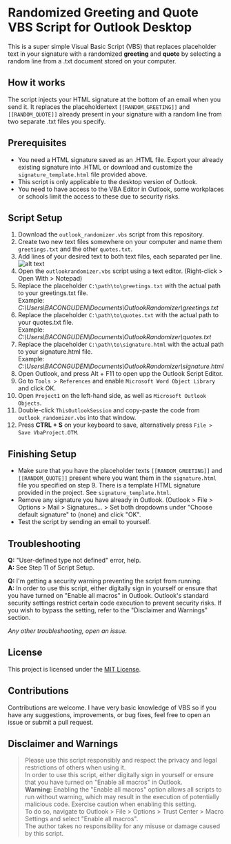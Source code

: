 # Randomized Greeting and Quote VBS Script for Outlook Desktop
This is a super simple Visual Basic Script (VBS) that replaces placeholder text in your signature with a randomized **greeting** and **quote** by selecting a random line from a .txt document stored on your computer. 

## How it works
The script injects your HTML signature at the bottom of an email when you send it.
It replaces the placeholdertext `[[RANDOM_GREETING]]` and `[[RANDOM_QUOTE]]` already present in your signature with a random line from two separate .txt files you specify.

## Prerequisites
- You need a HTML signature saved as an .HTML file. Export your already existing signature into .HTML or download and customize the `signature_template.html` file provided above.
- This script is only applicable to the desktop version of Outlook.
- You need to have access to the VBA Editor in Outlook, some workplaces or schools limit the access to these due to security risks.

## Script Setup
1. Download the `outlook_randomizer.vbs` script from this repository.
2. Create two new text files somewhere on your computer and name them `greetings.txt` and the other `quotes.txt`.
3. Add lines of your desired text to both text files, each separated per line.   
![alt text](https://i.imgur.com/wMfMj8G.png)
5. Open the `outlookrandomizer.vbs` script using a text editor. (Right-click > Open With > Notepad)
6. Replace the placeholder `C:\path\to\greetings.txt` with the actual path to your greetings.txt file.    
Example: *C:\Users\BACONGUDEN\Documents\OutlookRandomizer\greetings.txt*   
8. Replace the placeholder `C:\path\to\quotes.txt` with the actual path to your quotes.txt file.    
Example: *C:\Users\BACONGUDEN\Documents\OutlookRandomizer\quotes.txt*   
9. Replace the placeholder `C:\path\to\signature.html` with the actual path to your signature.html file.    
Example: *C:\Users\BACONGUDEN\Documents\OutlookRandomizer\signature.html*   
10. Open Outlook, and press Alt + F11 to open upp the Outlook Script Editor.
11. Go to `Tools > References` and enable `Microsoft Word Object Library` and click OK.
12. Open `Project1` on the left-hand side, as well as `Microsoft Outlook Objects`.
13. Double-click `ThisOutlookSession` and copy-paste the code from `outlook_randomizer.vbs` into that window.
14. Press **CTRL + S** on your keyboard to save, alternatively press `File > Save VbaProject.OTM`.

## Finishing Setup
- Make sure that you have the placeholder texts `[[RANDOM_GREETING]]` and `[[RANDOM_QUOTE]]` present where you want them in the `signature.html` file you specified on step 9. There is a template HTML signature provided in the project. See `signature_template.html`.
- Remove any signature you have already in Outlook. (Outlook > File > Options > Mail > Signatures... > Set both dropdowns under "Choose default signature" to (none) and click "OK".
- Test the script by sending an email to yourself.

## Troubleshooting
**Q:** "User-defined type not defined" error, help.    
**A:** See Step 11 of Script Setup.

**Q:** I'm getting a security warning preventing the script from running.  
**A:** In order to use this script, either digitally sign in yourself or ensure that you have turned on "Enable all macros" in Outlook. Outlook's standard security settings restrict certain code execution to prevent security risks. If you wish to bypass the setting, refer to the "Disclaimer and Warnings" section.

*Any other troubleshooting, open an issue.*

## License
This project is licensed under the [MIT License](https://pastebin.com/yxBL3p16).

## Contributions
Contributions are welcome. I have very basic knowledge of VBS so if you have any suggestions, improvements, or bug fixes, feel free to open an issue or submit a pull request.

## Disclaimer and Warnings
> Please use this script responsibly and respect the privacy and legal restrictions of others when using it.    
> In order to use this script, either digitally sign in yourself or ensure that you have turned on "Enable all macros" in Outlook.    
> **Warning:** Enabling the "Enable all macros" option allows all scripts to run without warning, which may result in the execution of potentially malicious code. Exercise caution when enabling this setting.    
> To do so, navigate to Outlook > File > Options > Trust Center > Macro Settings and select "Enable all macros".    
> The author takes no responsibility for any misuse or damage caused by this script.   
